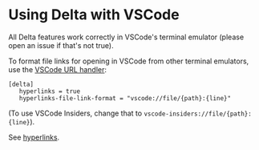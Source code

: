 # Using Delta with VSCode

All Delta features work correctly in VSCode's terminal emulator (please open an issue if that's not true).

To format file links for opening in VSCode from other terminal emulators, use the [VSCode URL handler](https://code.visualstudio.com/docs/editor/command-line#_opening-vs-code-with-urls):

```gitconfig
[delta]
   hyperlinks = true
   hyperlinks-file-link-format = "vscode://file/{path}:{line}"
```

(To use VSCode Insiders, change that to `vscode-insiders://file/{path}:{line}`).

 See [hyperlinks](./hyperlinks.md).
